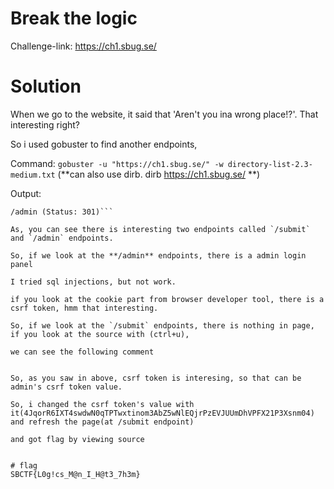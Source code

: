 # Break the logic

Challenge-link: https://ch1.sbug.se/

# Solution

When we go to the website, it said that 'Aren't you ina wrong place!?'. That interesting right?

So i used gobuster to find another endpoints,

Command:
`gobuster -u "https://ch1.sbug.se/" -w directory-list-2.3-medium.txt` (**can also use dirb. dirb https://ch1.sbug.se/ **)

Output:
```/submit (Status: 200)
/admin (Status: 301)```

As, you can see there is interesting two endpoints called `/submit` and `/admin` endpoints.

So, if we look at the **/admin** endpoints, there is a admin login panel

I tried sql injections, but not work.

if you look at the cookie part from browser developer tool, there is a csrf token, hmm that interesting. 

So, if we look at the `/submit` endpoints, there is nothing in page, if you look at the source with (ctrl+u),

we can see the following comment 

```
<!--we heard that last commander used this key to forge a request:4JqorR6IXT4swdwN0qTPTwxtinom3AbZ5wNlEQjrPzEVJUUmDhVPFX21P3Xsnm04-->
```

So, as you saw in above, csrf token is interesing, so that can be admin's csrf token value.

So, i changed the csrf token's value with it(4JqorR6IXT4swdwN0qTPTwxtinom3AbZ5wNlEQjrPzEVJUUmDhVPFX21P3Xsnm04) and refresh the page(at /submit endpoint)

and got flag by viewing source

```
<!--keep this one private<br>-->
<!--SBCTF{L0g!cs_M@n_I_H@t3_7h3m}-->
```

# flag
SBCTF{L0g!cs_M@n_I_H@t3_7h3m}
